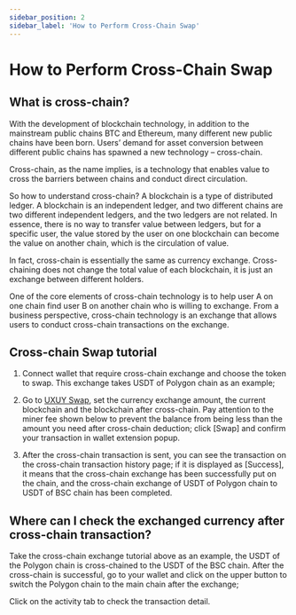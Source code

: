 ```yaml
---
sidebar_position: 2
sidebar_label: 'How to Perform Cross-Chain Swap'
---
```

# How to Perform Cross-Chain Swap

## What is cross-chain?

With the development of blockchain technology, in addition to the mainstream public chains BTC and Ethereum, many different new public chains have been born. Users’ demand for asset conversion between different public chains has spawned a new technology – cross-chain.

Cross-chain, as the name implies, is a technology that enables value to cross the barriers between chains and conduct direct circulation.

So how to understand cross-chain? A blockchain is a type of distributed ledger. A blockchain is an independent ledger, and two different chains are two different independent ledgers, and the two ledgers are not related. In essence, there is no way to transfer value between ledgers, but for a specific user, the value stored by the user on one blockchain can become the value on another chain, which is the circulation of value.

In fact, cross-chain is essentially the same as currency exchange. Cross-chaining does not change the total value of each blockchain, it is just an exchange between different holders.

One of the core elements of cross-chain technology is to help user A on one chain find user B on another chain who is willing to exchange. From a business perspective, cross-chain technology is an exchange that allows users to conduct cross-chain transactions on the exchange.

## Cross-chain Swap tutorial

1) Connect wallet that require cross-chain exchange and choose the token to swap. This exchange takes USDT of Polygon chain as an example;

2) Go to [UXUY Swap](https://uxuy.com/en/swap), set the currency exchange amount, the current blockchain and the blockchain after cross-chain. Pay attention to the miner fee shown below to prevent the balance from being less than the amount you need after cross-chain deduction; click [Swap] and confirm your transaction in wallet extension popup.

3) After the cross-chain transaction is sent, you can see the transaction on the cross-chain transaction history page; if it is displayed as [Success], it means that the cross-chain exchange has been successfully put on the chain, and the cross-chain exchange of USDT of Polygon chain to USDT of BSC chain has been completed.

## Where can I check the exchanged currency after cross-chain transaction?

Take the cross-chain exchange tutorial above as an example, the USDT of the Polygon chain is cross-chained to the USDT of the BSC chain. After the cross-chain is successful, go to your wallet and click on the upper button to switch the Polygon chain to the main chain after the exchange;

Click on the activity tab to check the transaction detail.
